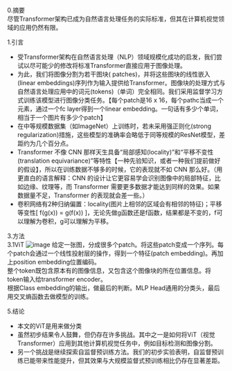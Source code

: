 0.摘要  
尽管Transformer架构已成为自然语言处理任务的实际标准，但其在计算机视觉领域的应用仍然有限。

1.引言  
* 受Transformer架构在自然语言处理（NLP）领域规模化成功的启发，我们尝试以尽可能少的修改将标准Transformer直接应用于图像处理。
* 为此，我们将图像分割为若干图块( patches)，并将这些图块的线性嵌入(linear embeddings)序列作为输入提供给Transformer。图像块的处理方式与自然语言处理应用中的词元(tokens)（单词）完全相同。我们采用监督学习方式训练该模型进行图像分类任务。【每个patch是16 x 16，每个pathc当成一个元素，通过一个fc layer得到一个linear embedding。一句话有多少个单词，相当于一个图片有多少个patch】
* 在中等规模数据集（如ImageNet）上训练时，若未采用强正则化(strong regularization)措施，这些模型的准确率会略低于同等规模的ResNet模型，差距约为几个百分点。
* Transformer 不像 CNN 那样天生具备“局部感知(locality)”和“平移不变性(translation equivariance)”等特性【一种先验知识，或者一种我们提前做好的假设】，所以在训练数据不够多的时候，它的表现就不如 CNN 那么好。（用更直白的语言解释：CNN 的设计让它更容易学会识别图像中的局部特征，比如边缘、纹理等，而 Transformer 需要更多数据才能达到同样的效果。如果数据量不足，Transformer 的表现就会差一些。）
* 卷积网络有2种归纳偏置：locality(图片上相邻的区域会有相邻的特征)；平移等变性[ f(g(x)) = g(f(x)) ]，无论先做g函数还是f函数，结果都是不变的，f可以理解为卷积，g可以理解为平移。

3.方法  
3.1ViT
![image](https://github.com/user-attachments/assets/ade2067a-d551-4b76-af5b-32ca9aea96cd)
给定一张图，分成很多个patch。将这些patch变成一个序列。每个patch会通过一个线性投射层的操作，得到一个特征(patch embedding)。再加上position embedding位置编码。  
整个token既包含原本有的图像信息，又包含这个图像块的所在位置信息。将token输入给transformer encoder。  
根据Class embedding的输出，做最后的判断。MLP Head通用的分类头，最后用交叉熵函数去做模型的训练。  

5.结论  
* 本文的ViT是用来做分类
* 虽然初步结果令人鼓舞，但仍存在许多挑战。其中之一是如何将ViT（视觉Transformer）应用到其他计算机视觉任务中，例如目标检测和图像分割。
* 另一个挑战是继续探索自监督预训练方法。我们的初步实验表明，自监督预训练已能带来性能提升，但其效果与大规模监督式预训练相比仍存在显著差距。

